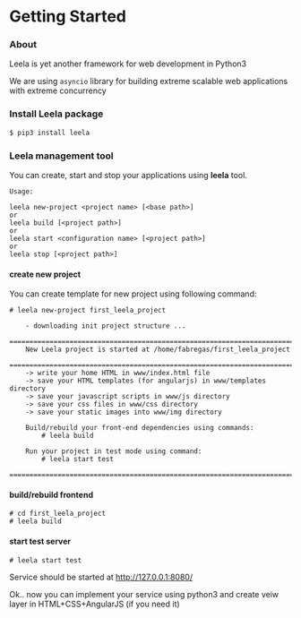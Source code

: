 
# Getting Started

### About
Leela is yet another framework for web development in Python3

We are using `asyncio` library for building extreme scalable web applications with extreme concurrency

### Install Leela package

```sh
$ pip3 install leela
```

### Leela management tool

You can create, start and stop your applications using **leela** tool.

    Usage:

    leela new-project <project name> [<base path>]
    or
    leela build [<project path>]
    or
    leela start <configuration name> [<project path>]
    or
    leela stop [<project path>]


#### create new project

You can create template for new project using following command:

    # leela new-project first_leela_project
    
        - downloading init project structure ...
        ================================================================================
        New Leela project is started at /home/fabregas/first_leela_project
        ================================================================================
        -> write your home HTML in www/index.html file
        -> save your HTML templates (for angularjs) in www/templates directory
        -> save your javascript scripts in www/js directory
        -> save your css files in www/css directory
        -> save your static images into www/img directory

        Build/rebuild your front-end dependencies using commands:
            # leela build

        Run your project in test mode using command:
            # leela start test
        ================================================================================

#### build/rebuild frontend

    # cd first_leela_project
    # leela build

#### start test server

    # leela start test
    
Service should be started at http://127.0.0.1:8080/

Ok.. now you can implement your service using python3 and create veiw layer in HTML+CSS+AngularJS (if you need it)


